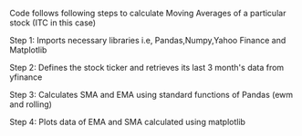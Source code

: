 Code follows following steps to calculate Moving Averages of a particular stock (ITC in this case)

Step 1:
Imports necessary libraries i.e, Pandas,Numpy,Yahoo Finance and Matplotlib

Step 2:
Defines the stock ticker and retrieves its last 3 month's data from yfinance

Step 3:
Calculates SMA and EMA using standard functions of Pandas (ewm and rolling)

Step 4:
Plots data of EMA and SMA calculated using matplotlib 

